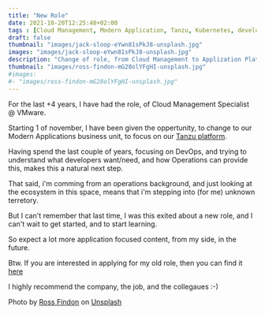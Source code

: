 ```yaml
---
title: "New Role"
date: 2021-10-20T12:25:48+02:00
tags : [Cloud Management, Modern Application, Tanzu, Kubernetes, developers]
draft: false
thumbnail: "images/jack-sloop-eYwn81sPkJ8-unsplash.jpg"
images: "images/jack-sloop-eYwn81sPkJ8-unsplash.jpg"
description: "Change of role, from Cloud Management to Applization Platform Tanzu"
thumbnail: "images/ross-findon-mG28olYFgHI-unsplash.jpg"
#images: 
#- "images/ross-findon-mG28olYFgHI-unsplash.jpg"
---
```

For the last +4 years, I have had the role, of Cloud Management Specialist @ VMware.

Starting 1 of november, I have been given the oppertunity, to change to our Modern Applications business unit, to focus on our [Tanzu platform](https://tanzu.vmware.com/tanzu).

Having spend the last couple of years, focusing on DevOps, and trying to understand what developers want/need, and how Operations can provide this, makes this a natural next step.

That said, i'm comming from an operations background, and just looking at the ecosystem in this space, means that i'm stepping into (for me) unknown terretory.

But I can't remember that last time, I was this exited about a new role, and I can't wait to get started, and to start learning.

So expect a lot more application focused content, from my side, in the future.

Btw. If you are interested in applying for my old role, then you can find it [here](https://www.linkedin.com/jobs/view/2751104475/?trk=eml-sjr-top-apply-cta&midToken=AQG1TdqRdNZw2Q&midSig=1bPXVPT9kZLpY1&trkEmail=eml-email_jobs_saved_job_reminder_01-null-0-mercado_redesign-null-4know%7Ekuztsuso%7E9d-null-jobs%7Eview)

I highly recommend the company, the job, and the collegaues :-)

Photo by <a href="https://unsplash.com/@rossf?utm_source=unsplash&utm_medium=referral&utm_content=creditCopyText">Ross Findon</a> on <a href="https://unsplash.com/s/photos/change?utm_source=unsplash&utm_medium=referral&utm_content=creditCopyText">Unsplash</a>
  